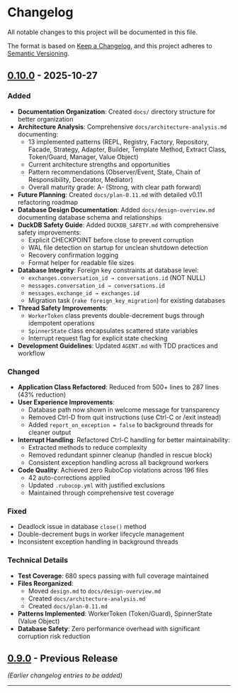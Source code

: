 # Changelog

All notable changes to this project will be documented in this file.

The format is based on [Keep a Changelog](https://keepachangelog.com/en/1.0.0/),
and this project adheres to [Semantic Versioning](https://semver.org/spec/v2.0.0.html).

## [0.10.0] - 2025-10-27

### Added
- **Documentation Organization**: Created `docs/` directory structure for better organization
- **Architecture Analysis**: Comprehensive `docs/architecture-analysis.md` documenting:
  - 13 implemented patterns (REPL, Registry, Factory, Repository, Facade, Strategy, Adapter, Builder, Template Method, Extract Class, Token/Guard, Manager, Value Object)
  - Current architecture strengths and opportunities
  - Pattern recommendations (Observer/Event, State, Chain of Responsibility, Decorator, Mediator)
  - Overall maturity grade: A- (Strong, with clear path forward)
- **Future Planning**: Created `docs/plan-0.11.md` with detailed v0.11 refactoring roadmap
- **Database Design Documentation**: Added `docs/design-overview.md` documenting database schema and relationships
- **DuckDB Safety Guide**: Added `DUCKDB_SAFETY.md` with comprehensive safety improvements:
  - Explicit CHECKPOINT before close to prevent corruption
  - WAL file detection on startup for unclean shutdown detection
  - Recovery confirmation logging
  - Format helper for readable file sizes
- **Database Integrity**: Foreign key constraints at database level:
  - `exchanges.conversation_id → conversations.id` (NOT NULL)
  - `messages.conversation_id → conversations.id`
  - `messages.exchange_id → exchanges.id`
  - Migration task (`rake foreign_key_migration`) for existing databases
- **Thread Safety Improvements**:
  - `WorkerToken` class prevents double-decrement bugs through idempotent operations
  - `SpinnerState` class encapsulates scattered state variables
  - Interrupt request flag for explicit state checking
- **Development Guidelines**: Updated `AGENT.md` with TDD practices and workflow

### Changed
- **Application Class Refactored**: Reduced from 500+ lines to 287 lines (43% reduction)
- **User Experience Improvements**:
  - Database path now shown in welcome message for transparency
  - Removed Ctrl-D from quit instructions (use Ctrl-C or /exit instead)
  - Added `report_on_exception = false` to background threads for cleaner output
- **Interrupt Handling**: Refactored Ctrl-C handling for better maintainability:
  - Extracted methods to reduce complexity
  - Removed redundant spinner cleanup (handled in rescue block)
  - Consistent exception handling across all background workers
- **Code Quality**: Achieved zero RuboCop violations across 196 files
  - 42 auto-corrections applied
  - Updated `.rubocop.yml` with justified exclusions
  - Maintained through comprehensive test coverage

### Fixed
- Deadlock issue in database `close()` method
- Double-decrement bugs in worker lifecycle management
- Inconsistent exception handling in background threads

### Technical Details
- **Test Coverage**: 680 specs passing with full coverage maintained
- **Files Reorganized**:
  - Moved `design.md` to `docs/design-overview.md`
  - Created `docs/architecture-analysis.md`
  - Created `docs/plan-0.11.md`
- **Patterns Implemented**: WorkerToken (Token/Guard), SpinnerState (Value Object)
- **Database Safety**: Zero performance overhead with significant corruption risk reduction

## [0.9.0] - Previous Release

_(Earlier changelog entries to be added)_

---

[0.10.0]: https://github.com/mgreenly/nu-agent/compare/v0.9.0...v0.10.0
[0.9.0]: https://github.com/mgreenly/nu-agent/releases/tag/v0.9.0
